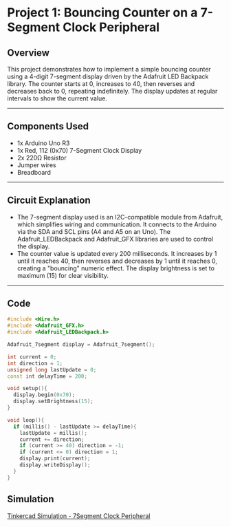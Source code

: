 # Project 1: Bouncing Counter on a 7-Segment Clock Peripheral

## Overview

This project demonstrates how to implement a simple bouncing counter using a 4-digit 7-segment display driven by the Adafruit LED Backpack library. The counter starts at 0, increases to 40, then reverses and decreases back to 0, repeating indefinitely. The display updates at regular intervals to show the current value.

---

## Components Used

- 1x Arduino Uno R3
- 1x Red, 112 (0x70) 7-Segment Clock Display
- 2x 220Ω Resistor
- Jumper wires
- Breadboard

---

## Circuit Explanation

- The 7-segment display used is an I2C-compatible module from Adafruit, which simplifies wiring and communication. It connects to the Arduino via the SDA and SCL pins (A4 and A5 on an Uno). The Adafruit_LEDBackpack and Adafruit_GFX libraries are used to control the display.
- The counter value is updated every 200 milliseconds. It increases by 1 until it reaches 40, then reverses and decreases by 1 until it reaches 0, creating a "bouncing" numeric effect. The display brightness is set to maximum (15) for clear visibility.

---

## Code

```cpp
#include <Wire.h>
#include <Adafruit_GFX.h>
#include <Adafruit_LEDBackpack.h>

Adafruit_7segment display = Adafruit_7segment();

int current = 0;
int direction = 1;
unsigned long lastUpdate = 0;
const int delayTime = 200;

void setup(){
  display.begin(0x70);
  display.setBrightness(15);
}

void loop(){
  if (millis() - lastUpdate >= delayTime){
    lastUpdate = millis();
    current += direction;
    if (current >= 40) direction = -1;
    if (current <= 0) direction = 1;
    display.print(current);
    display.writeDisplay();
  }
}

```

## Simulation

[Tinkercad Simulation - 7Segment Clock Peripheral](https://www.tinkercad.com/things/icOkxN9FkWg-7segment-clock)